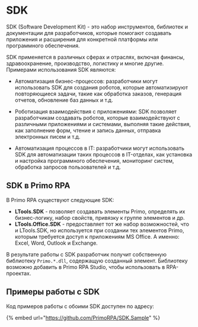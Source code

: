 # SDK

SDK (Software Development Kit) - это набор инструментов, библиотек и документации для разработчиков, которые помогают создавать приложения и расширения для конкретной платформы или программного обеспечения.

SDK применяется в различных сферах и отраслях, включая финансы, здравоохранение, производство, логистику и многие другие. Примерами использования SDK являются:

- Автоматизация бизнес-процессов: разработчики могут использовать SDK для создания роботов, которые автоматизируют повторяющиеся задачи, такие как обработка заказов, генерация отчетов, обновление баз данных и т.д.

- Роботизация взаимодействия с приложениями: SDK позволяет разработчикам создавать роботов, которые взаимодействуют с различными приложениями и системами, выполняя такие действия, как заполнение форм, чтение и запись данных, отправка электронных писем и т.д.

- Автоматизация процессов в IT: разработчики могут использовать SDK для автоматизации таких процессов в IT-отделах, как установка и настройка программного обеспечения, мониторинг систем, обработка запросов пользователей и т.д.

## SDK в Primo RPA

В Primo RPA существуют следующие SDK:
* **LTools.SDK** - позволяет создавать элементы Primo, определять их бизнес-логику, набор свойств, привязку к группе элементов и др. 
* **LTools.Office.SDK** - предоставляет тот же набор возможностей, что и LTools.SDK, но используется при создании тех элементов Primo, которым требуется доступ к приложениям MS Office. А именно: Excel, Word, Outlook и Exchange. 

В результате работы с SDK разработчик получит собственную библиотеку `Primo.*.dll`, содержащую созданный элемент. Библиотеку возможно добавить в Primo RPA Studio, чтобы использовать в RPA-проектах.

## Примеры работы с SDK

Код примеров работы с обоими SDK доступен по адресу:

{% embed url="https://github.com/PrimoRPA/SDK.Sample" %}

